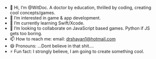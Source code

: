 - 👋 Hi, I’m @WitDoc. A doctor by education, thrilled by coding, creating cool concepts/games. 
- 👀 I’m interested in game & app development.
- 🌱 I’m currently learning Swift/Xcode. 
- 💞️ I’m looking to collaborate on JavaScript based games. Python if JS gets too boring. 
- 📫 How to reach me: email: drshayan1@hotmail.com
- 😄 Pronouns: ...Dont believe in that shit....
- ⚡ Fun fact: I strongly believe, I am going to create something cool.

<!---
WitDoc/WitDoc is a ✨ special ✨ repository because its `README.md` (this file) appears on your GitHub profile.
You can click the Preview link to take a look at your changes.
--->
